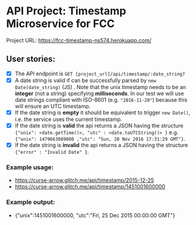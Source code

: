 
# API Project: Timestamp Microservice for FCC

Project URL: https://fcc-timestamp-ns574.herokuapp.com/

## User stories:

- [x] The API endpoint is `GET [project_url]/api/timestamp/:date_string?`
- [x] A date string is valid if can be successfully parsed by `new Date(date_string)` (JS) . Note that the unix timestamp needs to be an **integer** (not a string) specifying **milliseconds**. In our test we will use date strings compliant with ISO-8601 (e.g. `"2016-11-20"`) because this will ensure an UTC timestamp.
- [x] If the date string is **empty** it should be equivalent to trigger `new Date()`, i.e. the service uses the current timestamp.
- [x] If the date string is **valid** the api returns a JSON having the structure `{"unix": <date.getTime()>, "utc" : <date.toUTCString()> }` e.g. `{"unix": 1479663089000 ,"utc": "Sun, 20 Nov 2016 17:31:29 GMT"}`.
- [x] If the date string is **invalid** the api returns a JSON having the structure `{"error" : "Invalid Date" }`.

### Example usage:
* https://curse-arrow.glitch.me/api/timestamp/2015-12-25
* https://curse-arrow.glitch.me/api/timestamp/1451001600000

### Example output:
* {"unix":1451001600000, "utc":"Fri, 25 Dec 2015 00:00:00 GMT"}